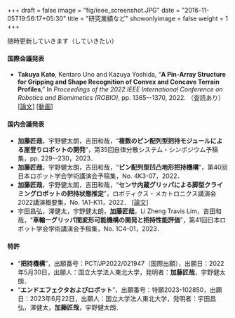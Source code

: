 +++
draft = false
image = "fig/ieee_screenshot.JPG"
date = "2016-11-05T19:56:17+05:30"
title = "研究業績など"
showonlyimage = false
weight = 1
+++

随時更新していきます（していきたい）
<!--more-->
#### 国際会議発表
- **Takuya Kato**, Kentaro Uno and Kazuya Yoshida, “**A Pin-Array Structure for Gripping and Shape Recognition of Convex and Concave Terrain Profiles**,” In *Proceedings of the 2022 IEEE International Conference on Robotics and Biomimetics (ROBIO)*, pp. 1365--1370, 2022. （査読あり） [[論文](https://ieeexplore.ieee.org/abstract/document/10011858)] [[動画](https://youtu.be/dWo28Nl5jgE?si=thcxHhgZ40nrwpab)]

#### 国内会議発表
- **加藤匠哉**，宇野健太朗，吉田和哉，“**複数のピン配列型把持モジュールによる崖登りロボットの開発**”，第35回自律分散システム・シンポジウム予稿集，pp. 229--230，2023．
- **加藤匠哉**，宇野健太朗，吉田和哉，“**ピン配列型凹凸地形把持機構**”，第40回日本ロボット学会学術講演会予稿集，No. 4K3-07，2022．
- **加藤匠哉**，宇野健太朗，吉田和哉，“**センサ内蔵グリッパによる脚型クライミングロボットの把持状態推定**”，ロボティクス・メカトロニクス講演会2022講演概要集，No. 1A1-K11，2022． [[論文](https://www.jstage.jst.go.jp/article/jsmermd/2022/0/2022_1A1-K11/_article/-char/ja/)]
- 宇田昌弘，澤健太，宇野健太朗，**加藤匠哉**，Li Zheng Travis Lim，吉田和哉，“**車輪ーグリッパ間変形可能機構の開発と把持性能評価**”，第41回日本ロボット学会学術講演会予稿集，No. 1C4-01，2023．
#### 特許
- “**把持機構**”，出願番号：PCT/JP2022/021947（国際出願），出願日：2022年5月30日，出願人：国立大学法人東北大学，発明者：**加藤匠哉**，宇野健太朗．
- “**エンドエフェクタおよびロボット**”，出願番号：特願2023-102850，出願日：2023年6月22日，出願人：国立大学法人東北大学，発明者：宇田昌弘，澤健太，**加藤匠哉**，宇野健太朗．
